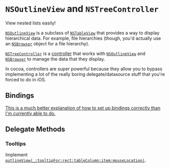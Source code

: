 # `NSOutlineView` and `NSTreeController`

View nested lists easily!

[`NSOutlineView`](https://developer.apple.com/documentation/appkit/nsoutlineview) is a subclass of [`NSTableView`](https://developer.apple.com/documentation/appkit/nstableview) that provides a way to display hierarchical data. For example, file hierarchies (though, you'd actually use an [`NSBrowser`](https://developer.apple.com/documentation/appkit/nsbrowser) object for a file hierarchy).

[`NSTreeController`](https://developer.apple.com/documentation/appkit/nstreecontroller) is a [controller](https://developer.apple.com/documentation/appkit/nsobjectcontroller) that works with [`NSOutlineView`](https://developer.apple.com/documentation/appkit/nsoutlineview) and [`NSBrowser`](https://developer.apple.com/documentation/appkit/nsbrowser) to manage the data that they display.

In cocoa, controllers are super powerful because they allow you to bypass implementing a lot of the really boring delegate/datasource stuff that you're forced to do in iOS.

## Bindings

[This is a much better explanation of how to set up bindings correctly than I'm currently able to do.](https://en.atjason.com/Cocoa/Outline%20With%20Controller.html)


## Delegate Methods

### Tooltips

Implement [`outlineView(_:tooltipFor:rect:tableColumn:item:mouseLocation)`](https://developer.apple.com/documentation/appkit/nsoutlineviewdelegate/outlineview(_:tooltipfor:rect:tablecolumn:item:mouselocation:)).